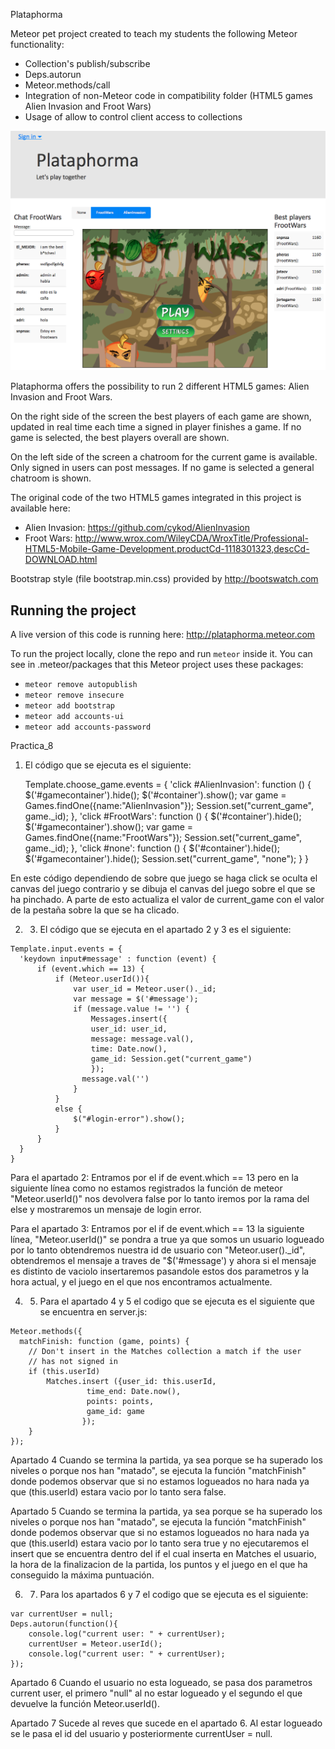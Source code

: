 Plataphorma

Meteor pet project created to teach my students the following Meteor functionality: 

* Collection's publish/subscribe 
* Deps.autorun 
* Meteor.methods/call 
* Integration of non-Meteor code in compatibility folder (HTML5 games Alien Invasion and Froot Wars)
* Usage of allow to control client access to collections

![ScreenShot](/screenshot.png)


Plataphorma offers the possibility to run 2 different HTML5 games: Alien Invasion and Froot Wars. 

On the right side of the screen the best players of each game are shown, updated in real time each time a signed in player finishes a game. If no game is selected, the best players overall are shown.

On the left side of the screen a chatroom for the current game is available. Only signed in users can post messages. If no game is selected a general chatroom is shown.

The original code of the two HTML5 games integrated in this project is available here:
* Alien Invasion: https://github.com/cykod/AlienInvasion
* Froot Wars: http://www.wrox.com/WileyCDA/WroxTitle/Professional-HTML5-Mobile-Game-Development.productCd-1118301323,descCd-DOWNLOAD.html

Bootstrap style (file bootstrap.min.css) provided by http://bootswatch.com


Running the project
-------------------

A live version of this code is running here: http://plataphorma.meteor.com

To run the project locally, clone the repo and run ```meteor``` inside it. You can see in .meteor/packages that this Meteor project uses these packages:
* ```meteor remove autopublish```
* ```meteor remove insecure```
* ```meteor add bootstrap```
* ```meteor add accounts-ui```
* ```meteor add accounts-password```


Practica_8

 1. El código que se ejecuta es el siguiente:
    
      Template.choose_game.events = {
          'click #AlienInvasion': function () {
	      $('#gamecontainer').hide();
	      $('#container').show();
	      var game = Games.findOne({name:"AlienInvasion"});
	      Session.set("current_game", game._id);
          },
          'click #FrootWars': function () {
	      $('#container').hide();
	      $('#gamecontainer').show();
	      var game = Games.findOne({name:"FrootWars"});
	      Session.set("current_game", game._id);
          },
          'click #none': function () {
	      $('#container').hide();
	      $('#gamecontainer').hide();
	      Session.set("current_game", "none");
          }
      }

En este código dependiendo de sobre que juego se haga click se oculta el canvas del juego contrario y se dibuja el canvas del juego sobre el que se ha pinchado. A parte de esto actualiza el valor de current_game con el valor de la pestaña sobre la que se ha clicado.

  2. 3.  El código que se ejecuta en el apartado 2 y 3 es el siguiente:

    Template.input.events = {
      'keydown input#message' : function (event) {
	      if (event.which == 13) { 
	          if (Meteor.userId()){
		          var user_id = Meteor.user()._id;	    
		          var message = $('#message');
		          if (message.value != '') {
		              Messages.insert({
			          user_id: user_id,
			          message: message.val(),
			          time: Date.now(),
			          game_id: Session.get("current_game")
		              });
		            message.val('')
		          }
	          }
	          else {
		          $("#login-error").show();
	          }
	      }
      }
    }

  
Para el apartado 2:
  Entramos por el if de event.which == 13 pero en la siguiente línea como no estamos registrados la función de meteor "Meteor.userId()" nos devolvera false por lo tanto iremos por la rama del else y mostraremos un mensaje de login error.

Para el apartado 3:
  Entramos por el if de event.which == 13 la siguiente línea, "Meteor.userId()" se pondra a true ya que somos un usuario logueado por lo tanto obtendremos nuestra id de usuario con "Meteor.user()._id", obtendremos el mensaje a traves de "$('#message') y ahora si el mensaje es distinto de vaciolo insertaremos pasandole estos dos parametros y la hora actual, y el juego en el que nos encontramos actualmente.

  4. 5. Para el apartado 4 y 5 el codigo que se ejecuta es el siguiente que se encuentra en server.js:

    Meteor.methods({
      matchFinish: function (game, points) {
	    // Don't insert in the Matches collection a match if the user
	    // has not signed in
	    if (this.userId)
	        Matches.insert ({user_id: this.userId, 
			         time_end: Date.now(),
			         points: points,
			         game_id: game
			        });
        }
    });

Apartado 4
  Cuando se termina la partida, ya sea porque se ha superado los niveles o porque nos han "matado", se ejecuta la función "matchFinish" donde podemos observar que si no estamos logueados no hara nada ya que (this.userId) estara vacio por lo tanto sera false.

Apartado 5
  Cuando se termina la partida, ya sea porque se ha superado los niveles o porque nos han "matado", se ejecuta la función "matchFinish" donde podemos observar que si no estamos logueados no hara nada ya que (this.userId) estara vacio por lo tanto sera true y no ejecutaremos el insert que se encuentra dentro del if el cual inserta en Matches el usuario, la hora de la finalizacion de la partida, los puntos y el juego en el que ha conseguido la máxima puntuación.


  6. 7. Para los apartados 6 y 7 el codigo que se ejecuta es el siguiente:

    var currentUser = null;
    Deps.autorun(function(){
        console.log("current user: " + currentUser);
        currentUser = Meteor.userId();
        console.log("current user: " + currentUser);
    });

Apartado 6
  Cuando el usuario no esta logueado, se pasa dos parametros current user, el primero "null" al no estar logueado y el segundo el que devuelve la función Meteor.userId().

Apartado 7
  Sucede al reves que sucede en el apartado 6. Al estar logueado se le pasa el id del usuario y posteriormente currentUser = null.

